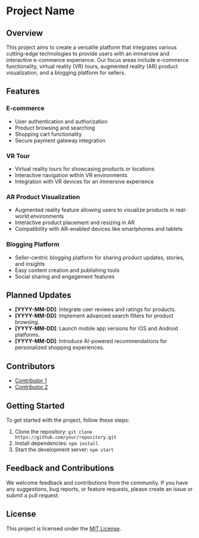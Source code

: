 # Project Name

## Overview

This project aims to create a versatile platform that integrates various cutting-edge technologies to provide users with an immersive and interactive e-commerce experience. Our focus areas include e-commerce functionality, virtual reality (VR) tours, augmented reality (AR) product visualization, and a blogging platform for sellers.

## Features

### E-commerce
- User authentication and authorization
- Product browsing and searching
- Shopping cart functionality
- Secure payment gateway integration

### VR Tour
- Virtual reality tours for showcasing products or locations
- Interactive navigation within VR environments
- Integration with VR devices for an immersive experience

### AR Product Visualization
- Augmented reality feature allowing users to visualize products in real-world environments
- Interactive product placement and resizing in AR
- Compatibility with AR-enabled devices like smartphones and tablets

### Blogging Platform
- Seller-centric blogging platform for sharing product updates, stories, and insights
- Easy content creation and publishing tools
- Social sharing and engagement features

## Planned Updates

- **[YYYY-MM-DD]**: Integrate user reviews and ratings for products.
- **[YYYY-MM-DD]**: Implement advanced search filters for product browsing.
- **[YYYY-MM-DD]**: Launch mobile app versions for iOS and Android platforms.
- **[YYYY-MM-DD]**: Introduce AI-powered recommendations for personalized shopping experiences.

## Contributors

- [Contributor 1](https://github.com/contributor1)
- [Contributor 2](https://github.com/contributor2)

## Getting Started

To get started with the project, follow these steps:

1. Clone the repository: `git clone https://github.com/your/repository.git`
2. Install dependencies: `npm install`
3. Start the development server: `npm start`

## Feedback and Contributions

We welcome feedback and contributions from the community. If you have any suggestions, bug reports, or feature requests, please create an issue or submit a pull request.

## License

This project is licensed under the [MIT License](LICENSE).
